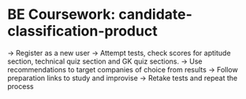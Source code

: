 # BE Coursework: candidate-classification-product

-> Register as a new user
-> Attempt tests, check scores for aptitude section, technical quiz section and GK quiz sections. 
-> Use recommendations to target companies of choice from results
-> Follow preparation links to study and improvise
-> Retake tests and repeat the process